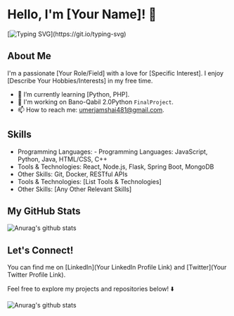 # Hello, I'm [Your Name]! 👋

[![Typing SVG](https://readme-typing-svg.herokuapp.com?font=Roboto&color=1E90FF&size=24&center=true&vCenter=true&width=500&height=50&lines=Welcome+to+my+GitHub+profile!;Let's+code+something+amazing!)](https://git.io/typing-svg)

## About Me
I'm a passionate [Your Role/Field] with a love for [Specific Interest]. I enjoy [Describe Your Hobbies/Interests] in my free time.

- 🌱 I’m currently learning [Python, PHP].
- 💼 I'm working on Bano-Qabil 2.0Python `FinalProject`.
- 📫 How to reach me: umerjamshai481@gmail.com.

## Skills
- Programming Languages: - Programming Languages: JavaScript, Python, Java, HTML/CSS, C++
- Tools & Technologies: React, Node.js, Flask, Spring Boot, MongoDB
- Other Skills: Git, Docker, RESTful APIs
- Tools & Technologies: [List Tools & Technologies]
- Other Skills: [Any Other Relevant Skills]

## My GitHub Stats
![Anurag's github stats](https://github-readme-stats.vercel.app/api?username=UMERJAMSHAID)


## Let's Connect!
You can find me on [LinkedIn](Your LinkedIn Profile Link) and [Twitter](Your Twitter Profile Link).

Feel free to explore my projects and repositories below! ⬇️




![Anurag's github stats](https://github-readme-stats.vercel.app/api?username=UMERJAMSHAID)
